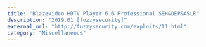```yaml
---
title: "BlazeVideo HDTV Player 6.6 Professional SEH&DEP&ASLR"
description: "2019.01 [fuzzysecurity]"
external_url: "http://fuzzysecurity.com/exploits/11.html"
category: "Miscellaneous"
---
```


